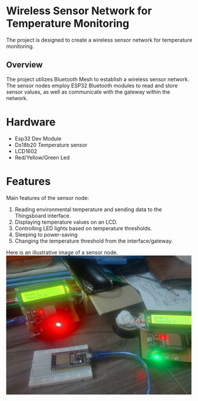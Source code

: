 # Wireless Sensor Network for Temperature Monitoring
The project is designed to create a wireless sensor network for temperature monitoring. 
## Overview
The project utilizes Bluetooth Mesh to establish a wireless sensor network. The sensor nodes employ ESP32 Bluetooth modules to read and store sensor values, as well as communicate with the gateway within the network.
# Hardware 
- Esp32 Dev Module
- Ds18b20 Temperature sensor
- LCD1602
- Red/Yellow/Green Led
# Features
Main features of the sensor node:
1. Reading environmental temperature and sending data to the Thingsboard interface.
2. Displaying temperature values on an LCD.
3. Controlling LED lights based on temperature thresholds.
4. Sleeping to power-saving
5. Changing the temperature threshold from the interface/gateway.
   
Here is an illustrative image of a sensor node.
<img src="sensor_node.jpg" width="500" alt="sensor node">
